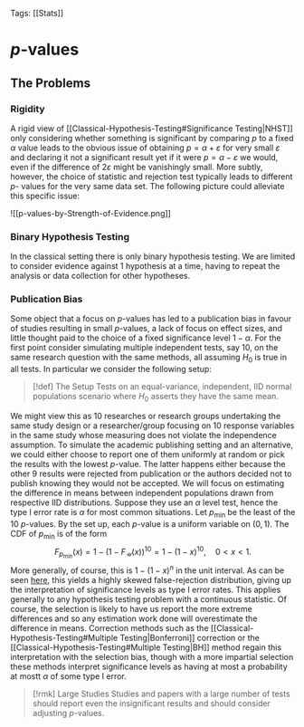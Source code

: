 Tags: [[Stats]]

# $p$-values
## The Problems
### Rigidity
A rigid view of [[Classical-Hypothesis-Testing#Significance Testing|NHST]] only considering whether something is significant by comparing $p$ to a fixed $\alpha$ value leads to the obvious issue of obtaining $p=\alpha+\varepsilon$ for very small $\varepsilon$ and declaring it not a significant result yet if it were $p=\alpha-\varepsilon$ we would, even if the difference of $2\varepsilon$ might be vanishingly small. More subtly, however, the choice of statistic and rejection test typically leads to different $p$- values for the very same data set. The following picture could alleviate this specific issue:

![[p-values-by-Strength-of-Evidence.png]]

### Binary Hypothesis Testing
In the classical setting there is only binary hypothesis testing. We are limited to consider evidence against 1 hypothesis at a time, having to repeat the analysis or data collection for other hypotheses. 

### Publication Bias
Some object that a focus on $p$-values has led to a publication bias in favour of studies resulting in small $p$-values, a lack of focus on effect sizes, and little thought paid to the choice of a fixed significance level $1-\alpha.$ For the first point consider simulating multiple independent tests, say 10, on the same research question with the same methods, all assuming $H_0$ is true in all tests. In particular we consider the following setup:

> [!def] The Setup
> Tests on an equal-variance, independent, IID normal populations scenario where $H_0$ asserts they have the same mean.

We might view this as 10 researches or research groups undertaking the same study design or a researcher/group focusing on 10 response variables in the same study whose measuring does not violate the independence assumption. To simulate the academic publishing setting and an alternative, we could either choose to report one of them uniformly at random or pick the results with the lowest $p$-value. The latter happens either because the other 9 results were rejected from publication or the authors decided not to publish knowing they would not be accepted. We will focus on estimating the difference in means between independent populations drawn from respective IID distributions. Suppose they use an $\alpha$ level test, hence the type I error rate is $\alpha$ for most common situations. Let $p_{\mathrm{min}}$ be the least of the 10 $p$-values. By the set up, each $p$-value is a uniform variable on $(0,1).$ The CDF of $p_{\mathrm{min}}$ is of the form $$F_{p_{\mathrm{min}}}(x)=1-(1-F_{\mathcal{U}}(x))^{10}=1-\left( 1-x \right) ^{10},\quad 0<x<1.$$
More generally, of course, this is $1-(1-x)^n$ in the unit interval. As can be seen [here](https://www.desmos.com/calculator/0duhotwasu), this yields a highly skewed false-rejection distribution, giving up the interpretation of significance levels as type I error rates. This applies generally to any hypothesis testing problem with a continuous statistic. Of course, the selection is likely to have us report the more extreme differences and so any estimation work done will overestimate the difference in means. Correction methods such as the [[Classical-Hypothesis-Testing#Multiple Testing|Bonferroni]] correction or the [[Classical-Hypothesis-Testing#Multiple Testing|BH]] method regain this interpretation with the selection bias, though with a more impartial selection these methods interpret significance levels as having at most a probability at mostt $\alpha$ of some type I error.

> [!rmk] Large Studies
> Studies and papers with a large number of tests should report even the insignificant results and should consider adjusting $p$-values.
